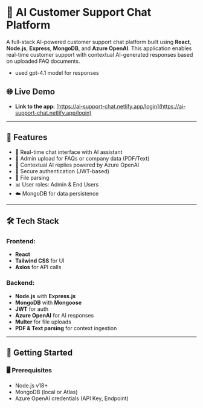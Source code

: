 # 🤖 AI Customer Support Chat Platform

A full-stack AI-powered customer support chat platform built using **React**, **Node.js**, **Express**, **MongoDB**, and **Azure OpenAI**. This application enables real-time customer support with contextual AI-generated responses based on uploaded FAQ documents.
- used gpt-4.1 model for responses

## 🌐 Live Demo

- **Link to the app:** [https://ai-support-chat.netlify.app/login](https://ai-support-chat.netlify.app/login)

---

## 📌 Features

- 💬 Real-time chat interface with AI assistant
- 📄 Admin upload for FAQs or company data (PDF/Text)
- 🧠 Contextual AI replies powered by Azure OpenAI
- 🔐 Secure authentication (JWT-based)
- 📁 File parsing
- 📊 User roles: Admin & End Users
- ☁️ MongoDB for data persistence

---

## 🛠️ Tech Stack

### Frontend:
- **React**
- **Tailwind CSS** for UI
- **Axios** for API calls

### Backend:
- **Node.js** with **Express.js**
- **MongoDB** with **Mongoose**
- **JWT** for auth
- **Azure OpenAI** for AI responses
- **Multer** for file uploads
- **PDF & Text parsing** for context ingestion

---

## 🚀 Getting Started

### 🖥️ Prerequisites

- Node.js v18+
- MongoDB (local or Atlas)
- Azure OpenAI credentials (API Key, Endpoint)
